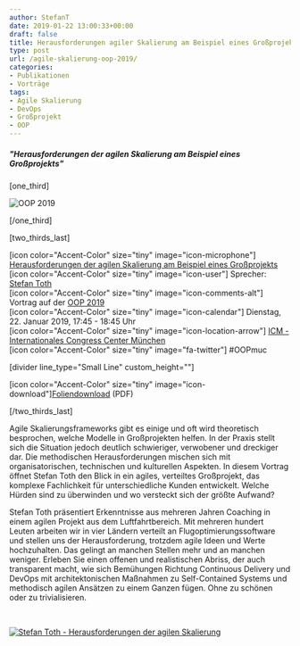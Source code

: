 ```yaml
---
author: StefanT
date: 2019-01-22 13:00:33+00:00
draft: false
title: Herausforderungen agiler Skalierung am Beispiel eines Großprojekts - OOP 2019
type: post
url: /agile-skalierung-oop-2019/
categories:
- Publikationen
- Vorträge
tags:
- Agile Skalierung
- DevOps
- Großprojekt
- OOP
---
```


##### "Herausforderungen der agilen Skalierung am Beispiel eines Großprojekts"




[one_third]




![OOP 2019](https://www.embarc.de/wp-content/uploads/2017/09/logo-sub-title_oop.png)





[/one_third]




[two_thirds_last]




[icon color="Accent-Color" size="tiny" image="icon-microphone"] [Herausforderungen der agilen Skalierung am Beispiel eines Großprojekts](https://www.oop-konferenz.de/oop2019/programm/konferenzprogramm/sessiondetails/action/detail/session/di-44-4/title/herausforderungen-der-agilen-skalierung-am-beispiel-eines-grossprojekts.html)  
[icon color="Accent-Color" size="tiny" image="icon-user"] Sprecher: [Stefan Toth](https://www.embarc.de/stefan-toth/)  
[icon color="Accent-Color" size="tiny" image="icon-comments-alt"] Vortrag auf der [OOP 2019](http://www.oop-konferenz.de/oop2019.html)  
[icon color="Accent-Color" size="tiny" image="icon-calendar"] Dienstag, 22. Januar 2019, 17:45 - 18:45 Uhr  
[icon color="Accent-Color" size="tiny" image="icon-location-arrow"] [ICM - Internationales Congress Center München ](http://www.oop-konferenz.de/oop2018/service/location.html)  
[icon color="Accent-Color" size="tiny" image="fa-twitter"] #OOPmuc




[divider line_type="Small Line" custom_height=""]




[icon color="Accent-Color" size="tiny" image="icon-download"][Foliendownload](https://www.embarc.de/wp-content/uploads/2019/01/OOP_2019_Toth_slides.pdf) (PDF)




[/two_thirds_last]




Agile Skalierungsframeworks gibt es einige und oft wird theoretisch besprochen, welche Modelle in Großprojekten helfen. In der Praxis stellt sich die Situation jedoch deutlich schwieriger, verwobener und dreckiger dar. Die methodischen Herausforderungen mischen sich mit organisatorischen, technischen und kulturellen Aspekten. In diesem Vortrag öffnet Stefan Toth den Blick in ein agiles, verteiltes Großprojekt, das komplexe Fachlichkeit für unterschiedliche Kunden entwickelt. Welche Hürden sind zu überwinden und wo versteckt sich der größte Aufwand?




Stefan Toth präsentiert Erkenntnisse aus mehreren Jahren Coaching in einem agilen Projekt aus dem Luftfahrtbereich. Mit mehreren hundert Leuten arbeiten wir in vier Ländern verteilt an Flugoptimierungssoftware und stellen uns der Herausforderung, trotzdem agile Ideen und Werte hochzuhalten. Das gelingt an manchen Stellen mehr und an manchen weniger. Erleben Sie einen offenen und realistischen Abriss, der auch transparent macht, wie sich Bemühungen Richtung Continuous Delivery und DevOps mit architektonischen Maßnahmen zu Self-Contained Systems und methodisch agilen Ansätzen zu einem Ganzen fügen. Ohne zu schönen oder zu trivialisieren.




 






[![Stefan Toth - Herausforderungen der agilen Skalierung](https://www.embarc.de/wp-content/uploads/2019/01/OOP_2019_Toth_360x270.png)
](https://www.embarc.de/wp-content/uploads/2019/01/OOP_2019_Toth_slides.pdf)





